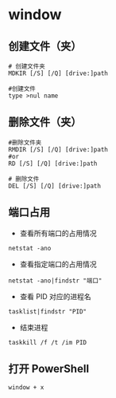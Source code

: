 # window

## 创建文件（夹）

```shell
# 创建文件夹
MDKIR [/S] [/Q] [drive:]path

#创建文件
type >nul name

```

## 删除文件（夹）

```shell
#删除文件夹
RMDIR [/S] [/Q] [drive:]path
#or
RD [/S] [/Q] [drive:]path

# 删除文件
DEL [/S] [/Q] [drive:]path

```

## 端口占用

- 查看所有端口的占用情况

```shell
netstat -ano
```

- 查看指定端口的占用情况

```shell
netstat -ano|findstr "端口"
```

- 查看 PID 对应的进程名

```shell
tasklist|findstr "PID"
```

- 结束进程

```shell
taskkill /f /t /im PID
```

## 打开 PowerShell

```shell
window + x
```
